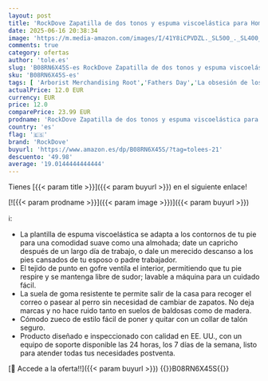 ```yaml
---
layout: post
title: 'RockDove Zapatilla de dos tonos y espuma viscoelástica para Hombre  42/43 EU  Negro y Naranja'
date: 2025-06-16 20:38:34
image: 'https://m.media-amazon.com/images/I/41Y8iCPVDZL._SL500_._SL400_.jpg'
comments: true
category: ofertas
author: 'tole.es'
slug: 'B08RN6X45S-es RockDove Zapatilla de dos tonos y espuma viscoelástica...'
sku: 'B08RN6X45S-es'
tags: [ 'Arborist Merchandising Root','Fathers Day','La obsesión de los clientes de este mes Hombre','La obsesión de los clientes de este mes Mujer','Moda','Moda Hombre','Selecciones de moda que son tendencia esta semana','Self Service','Special Features Stores','Zapatillas de estar por casa de hombre','Zapatillas de hombre para casa con 4 estrellas','Zapatos para hombre','c8538d25-3af9-48d3-aeff-5f3ce5572a36_0','c8538d25-3af9-48d3-aeff-5f3ce5572a36_301','c8538d25-3af9-48d3-aeff-5f3ce5572a36_3301','c8538d25-3af9-48d3-aeff-5f3ce5572a36_508602','c8538d25-3af9-48d3-aeff-5f3ce5572a36_6901','c8538d25-3af9-48d3-aeff-5f3ce5572a36_7601','c8538d25-3af9-48d3-aeff-5f3ce5572a36_8601','rockdove','zapatilla','🇪🇸', ]
actualPrice: 12.0 EUR
currency: EUR
price: 12.0
comparePrice: 23.99 EUR
prodname: 'RockDove Zapatilla de dos tonos y espuma viscoelástica para Hombre  42/43 EU  Negro y Naranja'
country: 'es'
flag: '🇪🇸'
brand: 'RockDove'
buyurl: 'https://www.amazon.es/dp/B08RN6X45S/?tag=tolees-21'
descuento: '49.98'
average: '19.0144444444444'
---
```


Tienes [{{< param title >}}]({{< param buyurl >}}) en el siguiente enlace!

[![{{< param prodname >}}]({{< param image >}})]({{< param buyurl >}})

ℹ️:

- La plantilla de espuma viscoelástica se adapta a los contornos de tu pie para una comodidad suave como una almohada; date un capricho después de un largo día de trabajo, o dale un merecido descanso a los pies cansados de tu esposo o padre trabajador.
- El tejido de punto en gofre ventila el interior, permitiendo que tu pie respire y se mantenga libre de sudor; lavable a máquina para un cuidado fácil.
- La suela de goma resistente te permite salir de la casa para recoger el correo o pasear al perro sin necesidad de cambiar de zapatos. No deja marcas y no hace ruido tanto en suelos de baldosas como de madera.
- Cómodo zueco de estilo fácil de poner y quitar con un collar de talón seguro.
- Producto diseñado e inspeccionado con calidad en EE. UU., con un equipo de soporte disponible las 24 horas, los 7 días de la semana, listo para atender todas tus necesidades postventa.

[🛒 Accede a la oferta!!]({{< param buyurl >}})
{{<world>}}B08RN6X45S{{</world>}}

